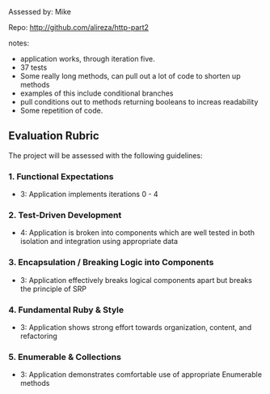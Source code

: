 Assessed by: Mike

Repo: http://github.com/alireza/http-part2

notes:

* application works, through iteration five.
*  37 tests
* Some really long methods, can pull out a lot of code to shorten up methods
* examples of this include conditional branches
* pull conditions out to methods returning booleans to increas readability
* Some repetition of code.



## Evaluation Rubric

The project will be assessed with the following guidelines:

### 1. Functional Expectations

* 3: Application implements iterations 0 - 4

### 2. Test-Driven Development

* 4: Application is broken into components which are well tested in both isolation and integration using appropriate data

### 3. Encapsulation / Breaking Logic into Components

* 3: Application effectively breaks logical components apart but breaks the principle of SRP

### 4. Fundamental Ruby & Style

* 3:  Application shows strong effort towards organization, content, and refactoring

### 5. Enumerable & Collections

* 3: Application demonstrates comfortable use of appropriate Enumerable methods

